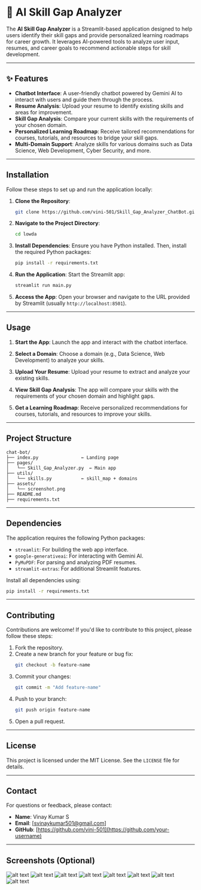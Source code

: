 # 🚀 AI Skill Gap Analyzer

The **AI Skill Gap Analyzer** is a Streamlit-based application designed to help users identify their skill gaps and provide personalized learning roadmaps for career growth. It leverages AI-powered tools to analyze user input, resumes, and career goals to recommend actionable steps for skill development.

---

## ✨ Features

- **Chatbot Interface**: A user-friendly chatbot powered by Gemini AI to interact with users and guide them through the process.
- **Resume Analysis**: Upload your resume to identify existing skills and areas for improvement.
- **Skill Gap Analysis**: Compare your current skills with the requirements of your chosen domain.
- **Personalized Learning Roadmap**: Receive tailored recommendations for courses, tutorials, and resources to bridge your skill gaps.
- **Multi-Domain Support**: Analyze skills for various domains such as Data Science, Web Development, Cyber Security, and more.

---

## Installation

Follow these steps to set up and run the application locally:

1. **Clone the Repository**:

   ```bash
   git clone https://github.com/vini-501/Skill_Gap_Analyzer_ChatBot.git
   ```

2. **Navigate to the Project Directory**:

   ```bash
   cd lowda
   ```

3. **Install Dependencies**:
   Ensure you have Python installed. Then, install the required Python packages:

   ```bash
   pip install -r requirements.txt
   ```

4. **Run the Application**:
   Start the Streamlit app:

   ```bash
   streamlit run main.py
   ```

5. **Access the App**:
   Open your browser and navigate to the URL provided by Streamlit (usually `http://localhost:8501`).

---

## Usage

1. **Start the App**:
   Launch the app and interact with the chatbot interface.
2. **Select a Domain**:
   Choose a domain (e.g., Data Science, Web Development) to analyze your skills.

3. **Upload Your Resume**:
   Upload your resume to extract and analyze your existing skills.

4. **View Skill Gap Analysis**:
   The app will compare your skills with the requirements of your chosen domain and highlight gaps.

5. **Get a Learning Roadmap**:
   Receive personalized recommendations for courses, tutorials, and resources to improve your skills.

---

## Project Structure

```
chat-bot/
├── index.py                ← Landing page
├── pages/
│   └── Skill_Gap_Analyzer.py  ← Main app
├── utils/
│   └── skills.py           ← skill_map + domains
├── assets/
│   └── screenshot.png
├── README.md
├── requirements.txt

```

---

## Dependencies

The application requires the following Python packages:

- `streamlit`: For building the web app interface.
- `google-generativeai`: For interacting with Gemini AI.
- `PyMuPDF`: For parsing and analyzing PDF resumes.
- `streamlit-extras`: For additional Streamlit features.

Install all dependencies using:

```bash
pip install -r requirements.txt
```

---

## Contributing

Contributions are welcome! If you'd like to contribute to this project, please follow these steps:

1. Fork the repository.
2. Create a new branch for your feature or bug fix:
   ```bash
   git checkout -b feature-name
   ```
3. Commit your changes:
   ```bash
   git commit -m "Add feature-name"
   ```
4. Push to your branch:
   ```bash
   git push origin feature-name
   ```
5. Open a pull request.

---

## License

This project is licensed under the MIT License. See the `LICENSE` file for details.

---

## Contact

For questions or feedback, please contact:

- **Name**: Vinay Kumar S
- **Email**: [svinaykumar501@gmail.com]
- **GitHub**: [https://github.com/vini-501](https://github.com/your-username)

---

## Screenshots (Optional)

![alt text](CHAT-BOT/screenshots/image.png)
![alt text](CHAT-BOT/screenshots/image-1.png)
![alt text](CHAT-BOT/screenshots/image-2.png)
![alt text](CHAT-BOT/screenshots/image-3.png)
![alt text](CHAT-BOT/screenshots/image-4.png)
![alt text](CHAT-BOT/screenshots/image-5.png)
![alt text](CHAT-BOT/screenshots/image-6.png)
![alt text](CHAT-BOT/screenshots/image-7.png)
